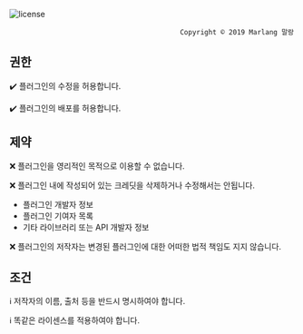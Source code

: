 ![license](https://user-images.githubusercontent.com/39194432/51786047-5ff7ba80-21a2-11e9-829f-5429e589a89a.png)

                                              Copyright ©️ 2019 Marlang 말랑                                        
## 권한
✔️ 플러그인의 수정을 허용합니다.

✔️ 플러그인의 배포를 허용합니다.

## 제약
❌ 플러그인을 영리적인 목적으로 이용할 수 없습니다.

❌ 플러그인 내에 작성되어 있는 크레딧을 삭제하거나 수정해서는 안됩니다.

* 플러그인 개발자 정보
* 플러그인 기여자 목록
* 기타 라이브러리 또는 API 개발자 정보

❌ 플러그인의 저작자는 변경된 플러그인에 대한 어떠한 법적 책임도 지지 않습니다.

## 조건
ℹ️ 저작자의 이름, 출처 등을 반드시 명시하여야 합니다.

ℹ️ 똑같은 라이센스를 적용하여야 합니다.
 
